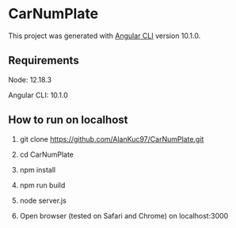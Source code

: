 # CarNumPlate

This project was generated with [Angular CLI](https://github.com/angular/angular-cli) version 10.1.0.

## Requirements

Node: 12.18.3

Angular CLI: 10.1.0

## How to run on localhost

1. git clone https://github.com/AlanKuc97/CarNumPlate.git

2. cd CarNumPlate

3. npm install

4. npm run build

5. node server.js

6. Open browser (tested on Safari and Chrome) on localhost:3000
